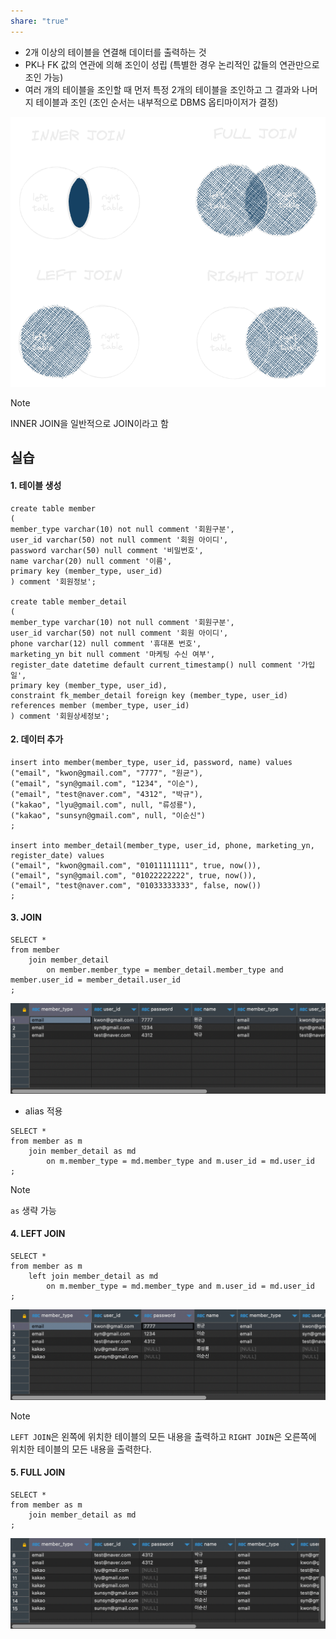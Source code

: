 ```yaml
---
share: "true"
---
```


- 2개 이상의 테이블을 연결해 데이터를 출력하는 것
- PK나 FK 값의 연관에 의해 조인이 성립 (특별한 경우 논리적인 값들의 연관만으로 조인 가능)
- 여러 개의 테이블을 조인할 때 먼저 특정 2개의 테이블을 조인하고 그 결과와 나머지 테이블과 조인 (조인 순서는 내부적으로 DBMS 옵티마이저가 결정)

![Pasted image 20231027003835.png](./imgs/Pasted%20image%2020231027003835.png)

>[!NOTE]
>INNER JOIN을 일반적으로 JOIN이라고 함

## 실습

#### 1. 테이블 생성

```mysql
create table member
(
member_type varchar(10) not null comment '회원구분',
user_id varchar(50) not null comment '회원 아이디',
password varchar(50) null comment '비밀번호',
name varchar(20) null comment '이름',
primary key (member_type, user_id)
) comment '회원정보';

create table member_detail
(
member_type varchar(10) not null comment '회원구분',
user_id varchar(50) not null comment '회원 아이디',
phone varchar(12) null comment '휴대폰 번호',
marketing_yn bit null comment '마케팅 수신 여부',
register_date datetime default current_timestamp() null comment '가입일',
primary key (member_type, user_id),
constraint fk_member_detail foreign key (member_type, user_id) references member (member_type, user_id)
) comment '회원상세정보';
```

#### 2. 데이터 추가

```mysql
insert into member(member_type, user_id, password, name) values
("email", "kwon@gmail.com", "7777", "원균"),
("email", "syn@gmail.com", "1234", "이순"),
("email", "test@naver.com", "4312", "박규"),
("kakao", "lyu@gmail.com", null, "류성룡"),
("kakao", "sunsyn@gmail.com", null, "이순신")
;

insert into member_detail(member_type, user_id, phone, marketing_yn, register_date) values
("email", "kwon@gmail.com", "01011111111", true, now()),
("email", "syn@gmail.com", "01022222222", true, now()),
("email", "test@naver.com", "01033333333", false, now())
;
```

#### 3. JOIN

```mysql
SELECT *
from member
	join member_detail
		on member.member_type = member_detail.member_type and member.user_id = member_detail.user_id
;
```
![Pasted image 20231026113659.png](./imgs/Pasted%20image%2020231026113659.png)

- alias 적용

```mysql
SELECT *
from member as m
	join member_detail as md
		on m.member_type = md.member_type and m.user_id = md.user_id
;
```

>[!NOTE]
>`as`  생략 가능

#### 4. LEFT JOIN

```mysql
SELECT *
from member as m
	left join member_detail as md
		on m.member_type = md.member_type and m.user_id = md.user_id
;
```
![Pasted image 20231026114215.png](./imgs/Pasted%20image%2020231026114215.png)
>[!NOTE]
>`LEFT JOIN`은 왼쪽에 위치한 테이블의 모든 내용을 출력하고 `RIGHT JOIN`은 오른쪽에 위치한 테이블의 모든 내용을 출력한다.

#### 5. FULL JOIN

```mysql
SELECT *
from member as m
	join member_detail as md
;
```
![Pasted image 20231026114337.png](./imgs/Pasted%20image%2020231026114337.png)
